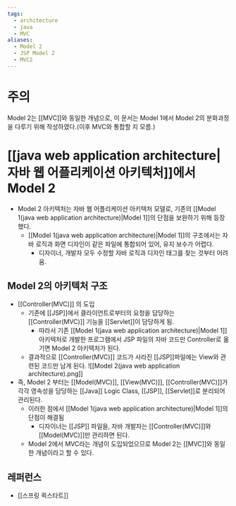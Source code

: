 ```yaml
---
tags:
  - architecture
  - java
  - MVC
aliases:
  - Model 2
  - JSP Model 2
  - MVC2
---
```

# 주의
Model 2는 [[MVC]]와 동일한 개념으로, 이 문서는 Model 1에서 Model 2의 분화과정을 다루기 위해 작성하였다.(이후 MVC와 통합할 지 모름.)

# [[java web application architecture|자바 웹 어플리케이션 아키텍처]]에서 Model 2
- Model 2 아키텍처는 자바 웹 어플리케이션 아키텍처 모델로, 기존의 [[Model 1(java web application architecture)|Model 1]]의 단점을 보완하기 위해 등장했다.
	- [[Model 1(java web application architecture)|Model 1]]의 구조에서는 자바 로직과 화면 디자인이 같은 파일에 통합되어 있어, 유지 보수가 어렵다.
		- 디자이너, 개발자 모두 수정할 자바 로직과 디자인 태그를 찾는 것부터 어려움.

## Model 2의 아키텍처 구조
- [[Controller(MVC)]] 의 도입
	- 기존에 [[JSP]]에서 클라이언트로부터의 요청을 담당하는 [[Controller(MVC)]] 기능을 [[Servlet]]이 담당하게 됨.
		- 따라서 기존 [[Model 1(java web application architecture)|Model 1]]아키텍처로 개발한 프로그램에서 JSP 파일의 자바 코드만 Controller로 옮기면 Model 2 아키텍처가 된다.
	- 결과적으로 [[Controller(MVC)]] 코드가 사라진 [[JSP]]파일에는 View와 관련된 코드만 남게 된다.
 ![[Model 2(java web application architecture).png]]
 - 즉, Model 2 부터는 [[Model(MVC)]], [[View(MVC)]], [[Controller(MVC)]]가 각각 영속성을 담당하는 [[Java]] Logic Class, [[JSP]], [[Servlet]]로 분리되어 관리된다.
	 - 이러한 점에서 [[Model 1(java web application architecture)|Model 1]]의 단점이 해결됨
		 - 디자이너는 [[JSP]] 파일을, 자바 개발자는 [[Controller(MVC)]]와 [[Model(MVC)]]만 관리하면 된다.
	- Model 2에서 MVC라는 개념이 도입되었으므로 Model 2는 [[MVC]]와 동일한 개념이라고 할 수 있다.

## 레퍼런스
- [[스프링 퀵스타트]]